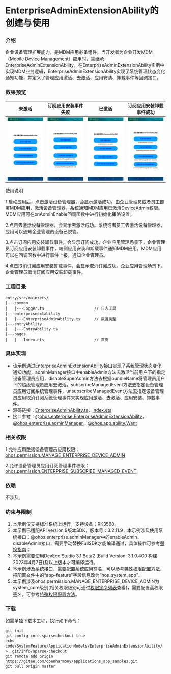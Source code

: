 # EnterpriseAdminExtensionAbility的创建与使用

### 介绍

企业设备管理扩展能力，是MDM应用必备组件。当开发者为企业开发MDM（Mobile Device Management）应用时，需继承EnterpriseAdminExtensionAbility，在EnterpriseAdminExtensionAbility实例中实现MDM业务逻辑，EnterpriseAdminExtensionAbility实现了系统管理状态变化通知功能，并定义了管理应用激活、去激活、应用安装、卸载事件等回调接口。

### 效果预览

| 未激活                                                 | 订阅应用安装事件失败                                    | 已激活                                                 | 订阅应用安装卸载事件成功                                |
| ------------------------------------------------------ | ------------------------------------------------------- | ------------------------------------------------------ | ------------------------------------------------------- |
| <img src="screenshots/device/first.jpg" width="300" /> | <img src="screenshots/device/second.jpg" width="300" /> | <img src="screenshots/device/third.jpg" width="300" /> | <img src="screenshots/device/fourth.jpg" width="300" /> |

使用说明

1.启动应用后，点击激活设备管理器，会显示激活成功。由企业管理员或者员工部署MDM应用，激活设备管理器，系统通知MDM应用已激活DeviceAdmin权限。MDM应用可在onAdminEnable回调函数中进行初始化策略设置。

2.点击去激活设备管理器，会显示去激活成功。系统或者员工去激活设备管理器，应用可以通知企业管理员设备已脱管。

3.点击订阅应用安装卸载事件，会显示订阅成功。企业应用管理场景下，企业管理员订阅应用安装卸载事件，端侧应用安装和卸载事件通知MDM应用，MDM应用可以在回调函数中进行事件上报，通知企业管理员。

4.点击取消订阅应用安装卸载事件，会显示取消订阅成功。企业应用管理场景下，企业管理员取消订阅应用安装卸载事件。

### 工程目录
```
entry/src/main/ets/
|---common
|   |---Logger.ts                      // 日志工具
|---enterpriseextability
|   |---EnterpriseAdminAbility.ts      // 数据类型
|---entryAbility
|   |---EntryAbility.ts                
|---pages
|   |---Index.ets                      // 首页
```
### 具体实现

* 该示例通过EnterpriseAdminExtensionAbility接口实现了系统管理状态变化通知功能，adminManager接口中enableAdmin方法去激活当前用户下的指定设备管理员应用，disableSuperAdmin方法去根据bundleName将管理员用户下的超级管理员应用去激活，subscribeManagedEvent方法去指定设备管理员应用订阅系统管理事件，unsubscribeManagedEvent方法去指定设备管理员应用取消订阅系统管理事件来实现应用激活、去激活、应用安装、卸载事件。
* 源码链接：[EnterpriseAdminAbility.ts](entry/src/main/ets/enterpriseextability/EnterpriseAdminAbility.ts)，[Index.ets](entry/src/main/ets/pages/Index.ets)
* 接口参考：[@ohos.enterprise.EnterpriseAdminExtensionAbility](https://gitee.com/openharmony/docs/blob/master/zh-cn/application-dev/reference/apis/js-apis-EnterpriseAdminExtensionAbility.md)，[@ohos.enterprise.adminManager](https://gitee.com/openharmony/docs/blob/master/zh-cn/application-dev/reference/apis/js-apis-enterprise-adminManager.md)，[@ohos.app.ability.Want](https://gitee.com/openharmony/docs/blob/master/zh-cn/application-dev/reference/apis/js-apis-app-ability-want.md)

### 相关权限

1.允许应用激活设备管理员应用权限：[ohos.permission.MANAGE_ENTERPRISE_DEVICE_ADMIN](https://gitee.com/openharmony/docs/blob/master/zh-cn/application-dev/security/permission-list.md#ohospermissionmanage_enterprise_device_admin)

2.允许设备管理员应用订阅管理事件权限：[ohos.permission.ENTERPRISE_SUBSCRIBE_MANAGED_EVENT](https://gitee.com/openharmony/docs/blob/master/zh-cn/application-dev/security/permission-list.md#ohospermissionenterprise_subscribe_managed_event)

### 依赖

不涉及。

### 约束与限制

1. 本示例仅支持标准系统上运行，支持设备：RK3568。
2. 本示例已适配API version 9版本SDK，版本号：3.2.11.9，本示例涉及使用系统接口：@ohos.enterprise.adminManager中的enableAdmin、disableAdmin接口，需要手动替换FullSDK才能编译通过，具体操作可参考[替换指南](https://docs.openharmony.cn/pages/v3.2/zh-cn/application-dev/quick-start/full-sdk-switch-guide.md/)；
3. 本示例需要使用DevEco Studio 3.1 Beta2 (Build Version: 3.1.0.400 构建 2023年4月7日)及以上版本才可编译运行。
4. 本示例涉及系统接口，需要配置系统应用签名，可以参考[特殊权限配置方法](https://docs.openharmony.cn/pages/v3.2/zh-cn/application-dev/security/hapsigntool-overview.md/)，把配置文件中的“app-feature”字段信息改为“hos_system_app”。
5. 本示例涉及ohos.permission.MANAGE_ENTERPRISE_DEVICE_ADMIN为system_core级别(相关权限级别可通过[权限定义列表](https://gitee.com/openharmony/docs/blob/master/zh-cn/application-dev/security/permission-list.md)查看)，需要配置高权限签名，可参考[特殊权限配置方法](https://docs.openharmony.cn/pages/v3.2/zh-cn/application-dev/security/hapsigntool-overview.md/)。

### 下载

如需单独下载本工程，执行如下命令：
```
git init
git config core.sparsecheckout true
echo code/SystemFeature/ApplicationModels/EnterpriseAdminExtensionAbility/ > .git/info/sparse-checkout
git remote add origin https://gitee.com/openharmony/applications_app_samples.git
git pull origin master
```
